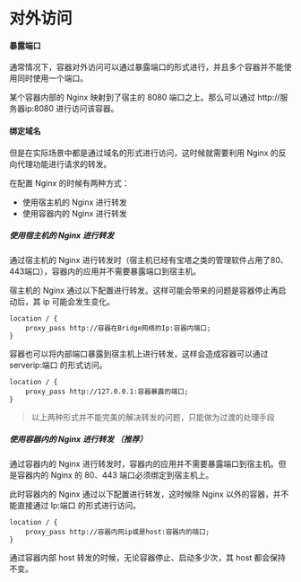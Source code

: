 # 对外访问

#### 暴露端口

通常情况下，容器对外访问可以通过暴露端口的形式进行，并且多个容器并不能使用同时使用一个端口。

某个容器内部的 Nginx 映射到了宿主的 8080 端口之上。那么可以通过 http://服务器ip:8080 进行访问该容器。

#### 绑定域名

但是在实际场景中都是通过域名的形式进行访问，这时候就需要利用 Nginx 的反向代理功能进行请求的转发。

在配置 Nginx 的时候有两种方式：

- 使用宿主机的 Nginx 进行转发
- 使用容器内的 Nginx 进行转发

##### 使用宿主机的 Nginx 进行转发

通过宿主机的 Nginx 进行转发时（宿主机已经有宝塔之类的管理软件占用了80、443端口），容器内的应用并不需要暴露端口到宿主机。

宿主机的 Nginx 通过以下配置进行转发。这样可能会带来的问题是容器停止再启动后，其 ip 可能会发生变化。

```
location / {
    proxy_pass http://容器在Bridge网络的Ip:容器内端口;
}
```

容器也可以将内部端口暴露到宿主机上进行转发，这样会造成容器可以通过 serverip:端口 的形式访问。

```
location / {
    proxy_pass http://127.0.0.1:容器暴露的端口;
}
```

> 以上两种形式并不能完美的解决转发的问题，只能做为过渡的处理手段

##### 使用容器内的 Nginx 进行转发 （推荐）

通过容器内的 Nginx 进行转发时，容器内的应用并不需要暴露端口到宿主机。但是容器内的 Nginx 的 80、443 端口必须绑定到宿主机上。

此时容器内的 Nginx 通过以下配置进行转发，这时候除 Nginx 以外的容器，并不能直接通过 Ip:端口 的形式进行访问。

```
location / {
    proxy_pass http://容器内网ip或是host:容器内的端口;
}
```

通过容器内部 host 转发的时候，无论容器停止、启动多少次，其 host 都会保持不变。